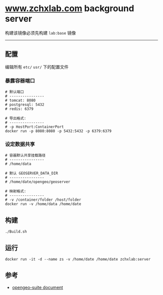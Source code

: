 # www.zchxlab.com background server 


构建该镜像必须先构建 `lab:base` 镜像 

---------



## 配置

编辑所有 `etc/` `usr/` 下的配置文件

### 暴露容器端口

```
# 默认端口
# ----------------
# tomcat: 8080
# postgresql: 5432
# redis: 6379

# 导出格式:
# ----------------
# -p HostPort:ContainerPort
docker run -p 8080:8080 -p 5432:5432 -p 6379:6379
```

### 设定数据共享

```
# 容器默认共享挂载路径
# ----------------
# /home/data

# 默认 GEOSERVER_DATA_DIR
# ----------------
# /home/date/opengeo/geoserver

# 映射格式:
# ----------------
# -v /container/folder /host/folder
docker run -v /home/data /home/date
```

## 构建

```
./Build.sh
```

## 运行

```
docker run -it -d --name zs -v /home/date /home/date zchxlab:server
```


## 参考

- [opengeo-suite document](http://suite.opengeo.org/opengeo-docs/introduction/dashboard.html)
